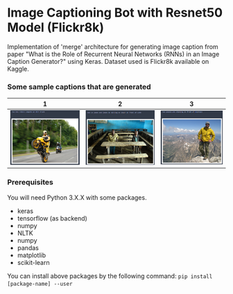 # Image Captioning Bot with Resnet50 Model (Flickr8k)
Implementation of 'merge' architecture for generating image caption from paper "What is the Role of Recurrent Neural Networks (RNNs) in an Image Caption Generator?" using Keras. Dataset used is Flickr8k available on Kaggle.

### Some sample captions that are generated
1       	  | 2		| 	3             
:-------------------------:|:-------------------------:|:------------------------:
![](sample_images/sample1.png)  |  ![](sample_images/sample2.png)		| ![](sample_images/sample3.png) 

### Prerequisites
You will need Python 3.X.X with some packages. 
- keras
- tensorflow (as backend)
- numpy
- NLTK
- numpy
- pandas
- matplotlib
- scikit-learn
 
You can install above packages by the following command:
`pip install [package-name] --user`